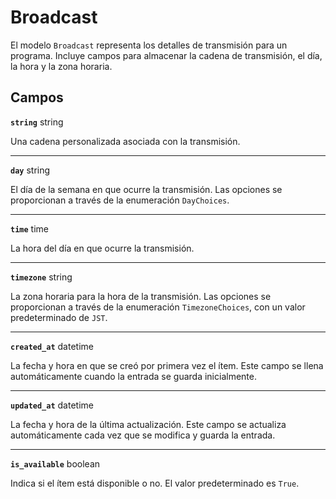 # Broadcast <Badge type="danger" text="model" />

El modelo `Broadcast` representa los detalles de transmisión para un programa. Incluye campos para almacenar la cadena de transmisión, el día, la hora y la zona horaria.

## Campos

**`string`** string

Una cadena personalizada asociada con la transmisión.

---

**`day`** string

El día de la semana en que ocurre la transmisión. Las opciones se proporcionan a través de la enumeración `DayChoices`.

---

**`time`** time

La hora del día en que ocurre la transmisión.

---

**`timezone`** string

La zona horaria para la hora de la transmisión. Las opciones se proporcionan a través de la enumeración `TimezoneChoices`, con un valor predeterminado de `JST`.

---

**`created_at`** datetime

La fecha y hora en que se creó por primera vez el ítem. Este campo se llena automáticamente cuando la entrada se guarda inicialmente.

---

**`updated_at`** datetime

La fecha y hora de la última actualización. Este campo se actualiza automáticamente cada vez que se modifica y guarda la entrada.

---

**`is_available`** boolean

Indica si el ítem está disponible o no. El valor predeterminado es `True`.
